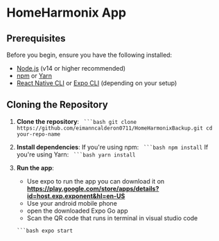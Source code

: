 # HomeHarmonix App

## Prerequisites
Before you begin, ensure you have the following installed:
- [Node.js](https://nodejs.org/) (v14 or higher recommended)
- [npm](https://www.npmjs.com/) or [Yarn](https://yarnpkg.com/)
- [React Native CLI](https://reactnative.dev/docs/environment-setup) or [Expo CLI](https://docs.expo.dev/get-started/installation/) (depending on your setup)

## Cloning the Repository

1. **Clone the repository**:
   ` ```bash
   git clone https://github.com/eimanncalderon0711/HomeHarmonixBackup.git
   cd your-repo-name`

  2. **Install dependencies**:
    If you're using npm:
       ` ```bash
        npm install`
    If you're using Yarn:
   ` ```bash
      yarn install`
4. **Run the app**:
   - Use expo to run the app you can download it on __https://play.google.com/store/apps/details?id=host.exp.exponent&hl=en-US__
   - Use your android mobile phone
   - open the downloaded Expo Go app
   - Scan the QR code that runs in terminal in visual studio code

   ` ```bash
    expo start `
